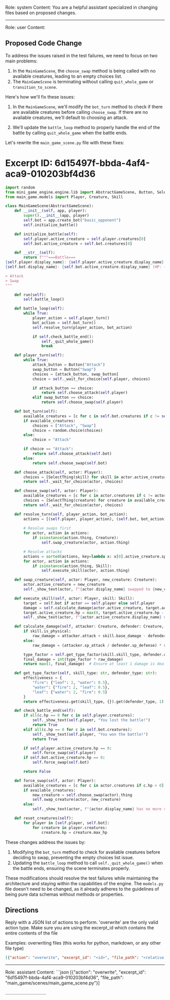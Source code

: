 Role: system
Content: You are a helpful assistant specialized in changing files based on proposed changes.
__________________
Role: user
Content: 
## Proposed Code Change
To address the issues raised in the test failures, we need to focus on two main problems:

1. In the `MainGameScene`, the `choose_swap` method is being called with no available creatures, leading to an empty choices list.
2. The `MainGameScene` is terminating without calling `quit_whole_game` or `transition_to_scene`.

Here's how we'll fix these issues:

1. In the `MainGameScene`, we'll modify the `bot_turn` method to check if there are available creatures before calling `choose_swap`. If there are no available creatures, we'll default to choosing an attack.

2. We'll update the `battle_loop` method to properly handle the end of the battle by calling `quit_whole_game` when the battle ends.

Let's rewrite the `main_game_scene.py` file with these fixes:

# Excerpt ID: 6d15497f-bbda-4af4-aca9-010203bf4d36
```python main_game/scenes/main_game_scene.py
import random
from mini_game_engine.engine.lib import AbstractGameScene, Button, SelectThing
from main_game.models import Player, Creature, Skill

class MainGameScene(AbstractGameScene):
    def __init__(self, app, player):
        super().__init__(app, player)
        self.bot = app.create_bot("basic_opponent")
        self.initialize_battle()

    def initialize_battle(self):
        self.player.active_creature = self.player.creatures[0]
        self.bot.active_creature = self.bot.creatures[0]

    def __str__(self):
        return f"""===Battle===
{self.player.display_name}: {self.player.active_creature.display_name} (HP: {self.player.active_creature.hp}/{self.player.active_creature.max_hp})
{self.bot.display_name}: {self.bot.active_creature.display_name} (HP: {self.bot.active_creature.hp}/{self.bot.active_creature.max_hp})

> Attack
> Swap
"""

    def run(self):
        self.battle_loop()

    def battle_loop(self):
        while True:
            player_action = self.player_turn()
            bot_action = self.bot_turn()
            self.resolve_turn(player_action, bot_action)

            if self.check_battle_end():
                self._quit_whole_game()
                break

    def player_turn(self):
        while True:
            attack_button = Button("Attack")
            swap_button = Button("Swap")
            choices = [attack_button, swap_button]
            choice = self._wait_for_choice(self.player, choices)

            if attack_button == choice:
                return self.choose_attack(self.player)
            elif swap_button == choice:
                return self.choose_swap(self.player)

    def bot_turn(self):
        available_creatures = [c for c in self.bot.creatures if c != self.bot.active_creature and c.hp > 0]
        if available_creatures:
            choices = ["Attack", "Swap"]
            choice = random.choice(choices)
        else:
            choice = "Attack"

        if choice == "Attack":
            return self.choose_attack(self.bot)
        else:
            return self.choose_swap(self.bot)

    def choose_attack(self, actor: Player):
        choices = [SelectThing(skill) for skill in actor.active_creature.skills]
        return self._wait_for_choice(actor, choices)

    def choose_swap(self, actor: Player):
        available_creatures = [c for c in actor.creatures if c != actor.active_creature and c.hp > 0]
        choices = [SelectThing(creature) for creature in available_creatures]
        return self._wait_for_choice(actor, choices)

    def resolve_turn(self, player_action, bot_action):
        actions = [(self.player, player_action), (self.bot, bot_action)]
        
        # Resolve swaps first
        for actor, action in actions:
            if isinstance(action.thing, Creature):
                self.swap_creature(actor, action.thing)

        # Resolve attacks
        actions = sorted(actions, key=lambda x: x[0].active_creature.speed, reverse=True)
        for actor, action in actions:
            if isinstance(action.thing, Skill):
                self.execute_skill(actor, action.thing)

    def swap_creature(self, actor: Player, new_creature: Creature):
        actor.active_creature = new_creature
        self._show_text(actor, f"{actor.display_name} swapped to {new_creature.display_name}!")

    def execute_skill(self, actor: Player, skill: Skill):
        target = self.bot if actor == self.player else self.player
        damage = self.calculate_damage(actor.active_creature, target.active_creature, skill)
        target.active_creature.hp = max(0, target.active_creature.hp - damage)
        self._show_text(actor, f"{actor.active_creature.display_name} used {skill.display_name} and dealt {damage} damage!")

    def calculate_damage(self, attacker: Creature, defender: Creature, skill: Skill):
        if skill.is_physical:
            raw_damage = attacker.attack + skill.base_damage - defender.defense
        else:
            raw_damage = (attacker.sp_attack / defender.sp_defense) * skill.base_damage

        type_factor = self.get_type_factor(skill.skill_type, defender.creature_type)
        final_damage = int(type_factor * raw_damage)
        return max(1, final_damage)  # Ensure at least 1 damage is dealt

    def get_type_factor(self, skill_type: str, defender_type: str):
        effectiveness = {
            "fire": {"leaf": 2, "water": 0.5},
            "water": {"fire": 2, "leaf": 0.5},
            "leaf": {"water": 2, "fire": 0.5}
        }
        return effectiveness.get(skill_type, {}).get(defender_type, 1)

    def check_battle_end(self):
        if all(c.hp == 0 for c in self.player.creatures):
            self._show_text(self.player, "You lost the battle!")
            return True
        elif all(c.hp == 0 for c in self.bot.creatures):
            self._show_text(self.player, "You won the battle!")
            return True

        if self.player.active_creature.hp == 0:
            self.force_swap(self.player)
        if self.bot.active_creature.hp == 0:
            self.force_swap(self.bot)

        return False

    def force_swap(self, actor: Player):
        available_creatures = [c for c in actor.creatures if c.hp > 0]
        if available_creatures:
            new_creature = self.choose_swap(actor).thing
            self.swap_creature(actor, new_creature)
        else:
            self._show_text(actor, f"{actor.display_name} has no more creatures able to battle!")

    def reset_creatures(self):
        for player in [self.player, self.bot]:
            for creature in player.creatures:
                creature.hp = creature.max_hp
```

These changes address the issues by:

1. Modifying the `bot_turn` method to check for available creatures before deciding to swap, preventing the empty choices list issue.
2. Updating the `battle_loop` method to call `self._quit_whole_game()` when the battle ends, ensuring the scene terminates properly.

These modifications should resolve the test failures while maintaining the architecture and staying within the capabilities of the engine. The `models.py` file doesn't need to be changed, as it already adheres to the guidelines of being pure data schemas without methods or properties.

## Directions
Reply with a JSON list of actions to perform. 'overwrite' are the only valid action type. 
Make sure you are using the excerpt_id which contains the entire contents of the file

Examples:
overwriting files (this works for python, markdown, or any other file type)
```json output_example1
[{"action": "overwrite", "excerpt_id": "<id>", "file_path": "<relative file path>"}]
```

__________________
Role: assistant
Content: ```json
[{"action": "overwrite", "excerpt_id": "6d15497f-bbda-4af4-aca9-010203bf4d36", "file_path": "main_game/scenes/main_game_scene.py"}]
```
__________________
